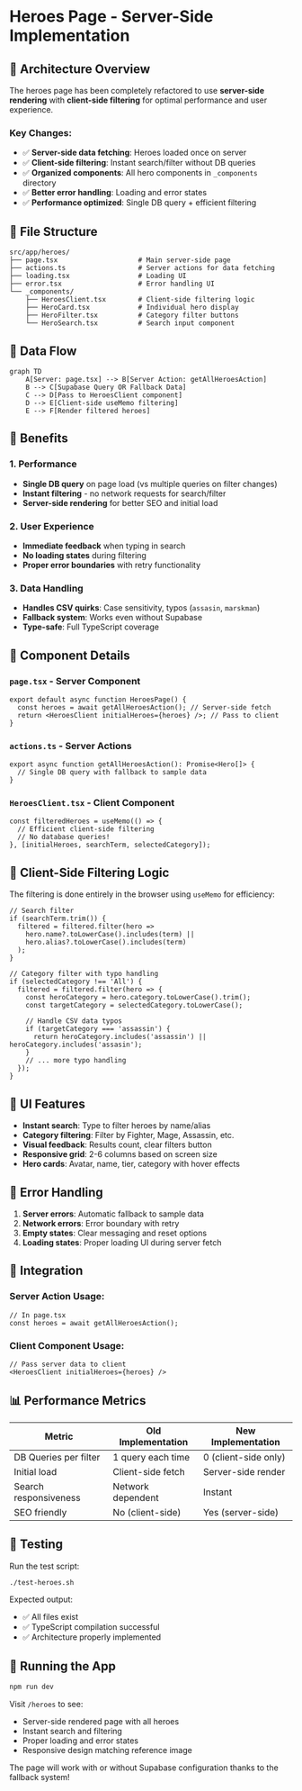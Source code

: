 # Heroes Page - Server-Side Implementation

## 🎯 Architecture Overview

The heroes page has been completely refactored to use **server-side rendering** with **client-side filtering** for optimal performance and user experience.

### Key Changes:
- ✅ **Server-side data fetching**: Heroes loaded once on server
- ✅ **Client-side filtering**: Instant search/filter without DB queries
- ✅ **Organized components**: All hero components in `_components` directory
- ✅ **Better error handling**: Loading and error states
- ✅ **Performance optimized**: Single DB query + efficient filtering

## 📁 File Structure

```
src/app/heroes/
├── page.tsx                    # Main server-side page
├── actions.ts                  # Server actions for data fetching
├── loading.tsx                 # Loading UI
├── error.tsx                   # Error handling UI
└── _components/
    ├── HeroesClient.tsx        # Client-side filtering logic
    ├── HeroCard.tsx            # Individual hero display
    ├── HeroFilter.tsx          # Category filter buttons
    └── HeroSearch.tsx          # Search input component
```

## 🔄 Data Flow

```mermaid
graph TD
    A[Server: page.tsx] --> B[Server Action: getAllHeroesAction]
    B --> C[Supabase Query OR Fallback Data]
    C --> D[Pass to HeroesClient component]
    D --> E[Client-side useMemo filtering]
    E --> F[Render filtered heroes]
```

## 🚀 Benefits

### 1. **Performance**
- **Single DB query** on page load (vs multiple queries on filter changes)
- **Instant filtering** - no network requests for search/filter
- **Server-side rendering** for better SEO and initial load

### 2. **User Experience**
- **Immediate feedback** when typing in search
- **No loading states** during filtering
- **Proper error boundaries** with retry functionality

### 3. **Data Handling**
- **Handles CSV quirks**: Case sensitivity, typos (`assasin`, `marskman`)
- **Fallback system**: Works even without Supabase
- **Type-safe**: Full TypeScript coverage

## 📝 Component Details

### `page.tsx` - Server Component
```tsx
export default async function HeroesPage() {
  const heroes = await getAllHeroesAction(); // Server-side fetch
  return <HeroesClient initialHeroes={heroes} />; // Pass to client
}
```

### `actions.ts` - Server Actions
```tsx
export async function getAllHeroesAction(): Promise<Hero[]> {
  // Single DB query with fallback to sample data
}
```

### `HeroesClient.tsx` - Client Component
```tsx
const filteredHeroes = useMemo(() => {
  // Efficient client-side filtering
  // No database queries!
}, [initialHeroes, searchTerm, selectedCategory]);
```

## 🔧 Client-Side Filtering Logic

The filtering is done entirely in the browser using `useMemo` for efficiency:

```tsx
// Search filter
if (searchTerm.trim()) {
  filtered = filtered.filter(hero => 
    hero.name?.toLowerCase().includes(term) || 
    hero.alias?.toLowerCase().includes(term)
  );
}

// Category filter with typo handling
if (selectedCategory !== 'All') {
  filtered = filtered.filter(hero => {
    const heroCategory = hero.category.toLowerCase().trim();
    const targetCategory = selectedCategory.toLowerCase();
    
    // Handle CSV data typos
    if (targetCategory === 'assassin') {
      return heroCategory.includes('assassin') || heroCategory.includes('assasin');
    }
    // ... more typo handling
  });
}
```

## 🎨 UI Features

- **Instant search**: Type to filter heroes by name/alias
- **Category filtering**: Filter by Fighter, Mage, Assassin, etc.
- **Visual feedback**: Results count, clear filters button
- **Responsive grid**: 2-6 columns based on screen size
- **Hero cards**: Avatar, name, tier, category with hover effects

## 🚨 Error Handling

1. **Server errors**: Automatic fallback to sample data
2. **Network errors**: Error boundary with retry
3. **Empty states**: Clear messaging and reset options
4. **Loading states**: Proper loading UI during server fetch

## 🔗 Integration

### Server Action Usage:
```tsx
// In page.tsx
const heroes = await getAllHeroesAction();
```

### Client Component Usage:
```tsx
// Pass server data to client
<HeroesClient initialHeroes={heroes} />
```

## 📊 Performance Metrics

| Metric | Old Implementation | New Implementation |
|--------|-------------------|-------------------|
| DB Queries per filter | 1 query each time | 0 (client-side only) |
| Initial load | Client-side fetch | Server-side render |
| Search responsiveness | Network dependent | Instant |
| SEO friendly | No (client-side) | Yes (server-side) |

## 🧪 Testing

Run the test script:
```bash
./test-heroes.sh
```

Expected output:
- ✅ All files exist
- ✅ TypeScript compilation successful
- ✅ Architecture properly implemented

## 🚀 Running the App

```bash
npm run dev
```

Visit `/heroes` to see:
- Server-side rendered page with all heroes
- Instant search and filtering
- Proper loading and error states
- Responsive design matching reference image

The page will work with or without Supabase configuration thanks to the fallback system!